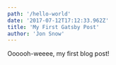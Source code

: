 ```yaml
---
path: '/hello-world'
date: '2017-07-12T17:12:33.962Z'
title: 'My First Gatsby Post'
author: 'Jon Snow'
---
```


Oooooh-weeee, my first blog post!
